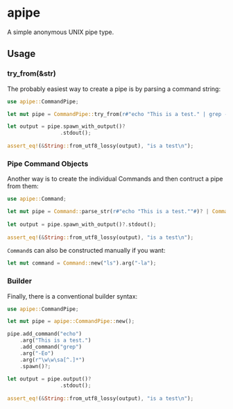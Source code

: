 # apipe
 A simple anonymous UNIX pipe type.

 ## Usage

 ### try_from(&str)

 The probably easiest way to create a pipe is by parsing a command string:

 ```rust
 use apipe::CommandPipe;

 let mut pipe = CommandPipe::try_from(r#"echo "This is a test." | grep -Eo \w\w\sa[^.]*"#)?;

 let output = pipe.spawn_with_output()?
                  .stdout();
     
 assert_eq!(&String::from_utf8_lossy(output), "is a test\n");
 ```

 ### Pipe Command Objects

 Another way is to create the individual Commands and then contruct a pipe from them:

 ```rust
 use apipe::Command;

 let mut pipe = Command::parse_str(r#"echo "This is a test.""#)? | Command::parse_str(r#"grep -Eo \w\w\sa[^.]*"#)?;
                  
 let output = pipe.spawn_with_output()?.stdout();
     
 assert_eq!(&String::from_utf8_lossy(output), "is a test\n");

 ```

 `Command`s can also be constructed manually if you want:

 ```rust
 let mut command = Command::new("ls").arg("-la");
 ```

 ### Builder

 Finally, there is a conventional builder syntax:

 ```rust
 use apipe::CommandPipe;

 let mut pipe = apipe::CommandPipe::new();

 pipe.add_command("echo")
     .arg("This is a test.")
     .add_command("grep")
     .arg("-Eo")
     .arg(r"\w\w\sa[^.]*")
     .spawn()?;
     
 let output = pipe.output()?
                  .stdout();
     
 assert_eq!(&String::from_utf8_lossy(output), "is a test\n");
 ```
